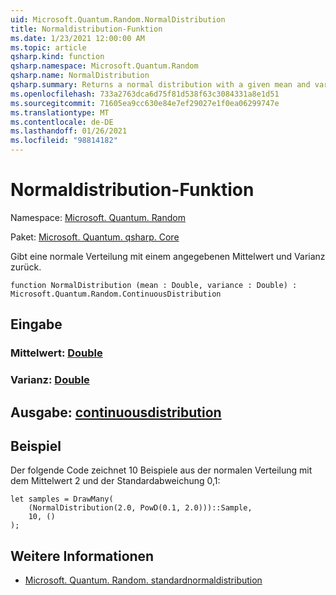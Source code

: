 ```yaml
---
uid: Microsoft.Quantum.Random.NormalDistribution
title: Normaldistribution-Funktion
ms.date: 1/23/2021 12:00:00 AM
ms.topic: article
qsharp.kind: function
qsharp.namespace: Microsoft.Quantum.Random
qsharp.name: NormalDistribution
qsharp.summary: Returns a normal distribution with a given mean and variance.
ms.openlocfilehash: 733a2763dca6d75f81d538f63c3084331a8e1d51
ms.sourcegitcommit: 71605ea9cc630e84e7ef29027e1f0ea06299747e
ms.translationtype: MT
ms.contentlocale: de-DE
ms.lasthandoff: 01/26/2021
ms.locfileid: "98814182"
---
```

# <a name="normaldistribution-function"></a>Normaldistribution-Funktion

Namespace: [Microsoft. Quantum. Random](xref:Microsoft.Quantum.Random)

Paket: [Microsoft. Quantum. qsharp. Core](https://nuget.org/packages/Microsoft.Quantum.QSharp.Core)


Gibt eine normale Verteilung mit einem angegebenen Mittelwert und Varianz zurück.

```qsharp
function NormalDistribution (mean : Double, variance : Double) : Microsoft.Quantum.Random.ContinuousDistribution
```


## <a name="input"></a>Eingabe

### <a name="mean--double"></a>Mittelwert: [Double](xref:microsoft.quantum.lang-ref.double)




### <a name="variance--double"></a>Varianz: [Double](xref:microsoft.quantum.lang-ref.double)





## <a name="output--continuousdistribution"></a>Ausgabe: [continuousdistribution](xref:Microsoft.Quantum.Random.ContinuousDistribution)



## <a name="example"></a>Beispiel

Der folgende Code zeichnet 10 Beispiele aus der normalen Verteilung mit dem Mittelwert 2 und der Standardabweichung 0,1:

```qsharp
let samples = DrawMany(
    (NormalDistribution(2.0, PowD(0.1, 2.0)))::Sample,
    10, ()
);
```

## <a name="see-also"></a>Weitere Informationen

- [Microsoft. Quantum. Random. standardnormaldistribution](xref:Microsoft.Quantum.Random.StandardNormalDistribution)